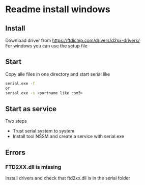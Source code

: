 # Readme install windows

## Install

Download driver from <https://ftdichip.com/drivers/d2xx-drivers/>  
For windows you can use the setup file
## Start

Copy alle files in one directory and start serial like  

```bash
serial.exe -f 
or
serial.exe -s <portname like com3>
```

## Start as service

Two steps

* Trust serial system to system
* Install tool NSSM and create a service with serial.exe 

## Errors

### FTD2XX.dll is missing

Install drivers and check that ftd2xx.dll is in the serial folder